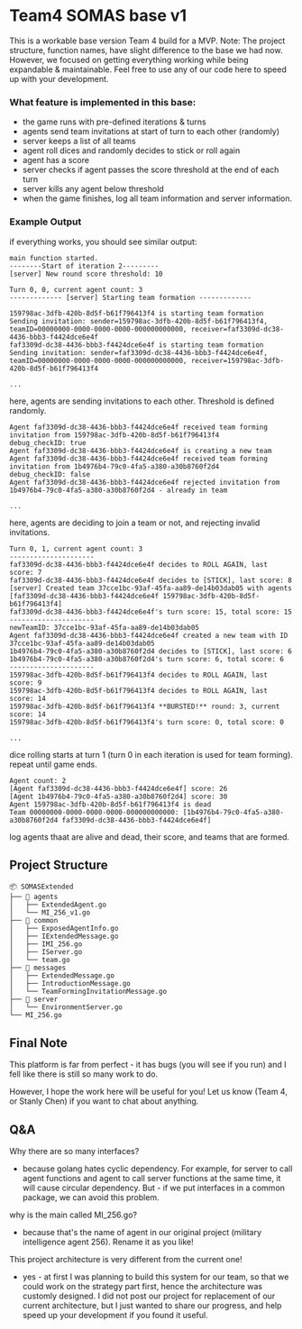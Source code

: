 # Team4 SOMAS base v1

This is a workable base version Team 4 build for a MVP. 
Note: The project structure, function names, have slight difference to the base we had now. However, we focused on getting everything working while being expandable & maintainable.
Feel free to use any of our code here to speed up with your development. 

### What feature is implemented in this base:
- the game runs with pre-defined iterations & turns
- agents send team invitations at start of turn to each other (randomly)
- server keeps a list of all teams
- agent roll dices and randomly decides to stick or roll again
- agent has a score
- server checks if agent passes the score threshold at the end of each turn
- server kills any agent below threshold
- when the game finishes, log all team information and server information.

### Example Output
if everything works, you should see similar output:
```shell
main function started.
--------Start of iteration 2---------
[server] New round score threshold: 10

Turn 0, 0, current agent count: 3
------------- [server] Starting team formation -------------

159798ac-3dfb-420b-8d5f-b61f796413f4 is starting team formation
Sending invitation: sender=159798ac-3dfb-420b-8d5f-b61f796413f4, teamID=00000000-0000-0000-0000-000000000000, receiver=faf3309d-dc38-4436-bbb3-f4424dce6e4f
faf3309d-dc38-4436-bbb3-f4424dce6e4f is starting team formation
Sending invitation: sender=faf3309d-dc38-4436-bbb3-f4424dce6e4f, teamID=00000000-0000-0000-0000-000000000000, receiver=159798ac-3dfb-420b-8d5f-b61f796413f4

...
```
here, agents are sending invitations to each other. Threshold is defined randomly.


```shell
Agent faf3309d-dc38-4436-bbb3-f4424dce6e4f received team forming invitation from 159798ac-3dfb-420b-8d5f-b61f796413f4
debug_checkID: true
Agent faf3309d-dc38-4436-bbb3-f4424dce6e4f is creating a new team
Agent faf3309d-dc38-4436-bbb3-f4424dce6e4f received team forming invitation from 1b4976b4-79c0-4fa5-a380-a30b8760f2d4
debug_checkID: false
Agent faf3309d-dc38-4436-bbb3-f4424dce6e4f rejected invitation from 1b4976b4-79c0-4fa5-a380-a30b8760f2d4 - already in team 

...
```
here, agents are deciding to join a team or not, and rejecting invalid invitations.


```shell
Turn 0, 1, current agent count: 3
---------------------
faf3309d-dc38-4436-bbb3-f4424dce6e4f decides to ROLL AGAIN, last score: 7
faf3309d-dc38-4436-bbb3-f4424dce6e4f decides to [STICK], last score: 8
[server] Created team 37cce1bc-93af-45fa-aa89-de14b03dab05 with agents [faf3309d-dc38-4436-bbb3-f4424dce6e4f 159798ac-3dfb-420b-8d5f-b61f796413f4]
faf3309d-dc38-4436-bbb3-f4424dce6e4f's turn score: 15, total score: 15
---------------------
newTeamID: 37cce1bc-93af-45fa-aa89-de14b03dab05
Agent faf3309d-dc38-4436-bbb3-f4424dce6e4f created a new team with ID 37cce1bc-93af-45fa-aa89-de14b03dab05
1b4976b4-79c0-4fa5-a380-a30b8760f2d4 decides to [STICK], last score: 6
1b4976b4-79c0-4fa5-a380-a30b8760f2d4's turn score: 6, total score: 6
---------------------
159798ac-3dfb-420b-8d5f-b61f796413f4 decides to ROLL AGAIN, last score: 9
159798ac-3dfb-420b-8d5f-b61f796413f4 decides to ROLL AGAIN, last score: 14
159798ac-3dfb-420b-8d5f-b61f796413f4 **BURSTED!** round: 3, current score: 14
159798ac-3dfb-420b-8d5f-b61f796413f4's turn score: 0, total score: 0

...
```
dice rolling starts at turn 1 (turn 0 in each iteration is used for team forming).
repeat until game ends.


```shell
Agent count: 2
[Agent faf3309d-dc38-4436-bbb3-f4424dce6e4f] score: 26
[Agent 1b4976b4-79c0-4fa5-a380-a30b8760f2d4] score: 30
Agent 159798ac-3dfb-420b-8d5f-b61f796413f4 is dead
Team 00000000-0000-0000-0000-000000000000: [1b4976b4-79c0-4fa5-a380-a30b8760f2d4 faf3309d-dc38-4436-bbb3-f4424dce6e4f]
```
log agents thaat are alive and dead, their score, and teams that are formed.


## Project Structure
```
📦 SOMASExtended
├── 📂 agents
│   ├── ExtendedAgent.go
│   └── MI_256_v1.go
├── 📂 common
│   ├── ExposedAgentInfo.go
│   ├── IExtendedMessage.go
│   ├── IMI_256.go
│   ├── IServer.go
│   └── team.go
├── 📂 messages
│   ├── ExtendedMessage.go
│   ├── IntroductionMessage.go
│   └── TeamFormingInvitationMessage.go
├── 📂 server
│   └── EnvironmentServer.go
└── MI_256.go
```

## Final Note
This platform is far from perfect - it has bugs (you will see if you run) and I fell like there is still so many work to do. 

However, I hope the work here will be useful for you! Let us know (Team 4, or Stanly Chen) if you want to chat about anything.


## Q&A

Why there are so many interfaces?
- because golang hates cyclic dependency. For example, for server to call agent functions and agent to call server functions at the same time, it will cause circular dependency. But - if we put interfaces in a common package, we can avoid this problem.

why is the main called MI_256.go?
- because that's the name of agent in our original project (military intelligence agent 256). Rename it as you like!

This project architecture is very different from the current one!
- yes - at first I was planning to build this system for our team, so that we could work on the strategy part first, hence the architecture was customly designed. I did not post our project for replacement of our current architecture, but I just wanted to share our progress, and help speed up your development if you found it useful.
